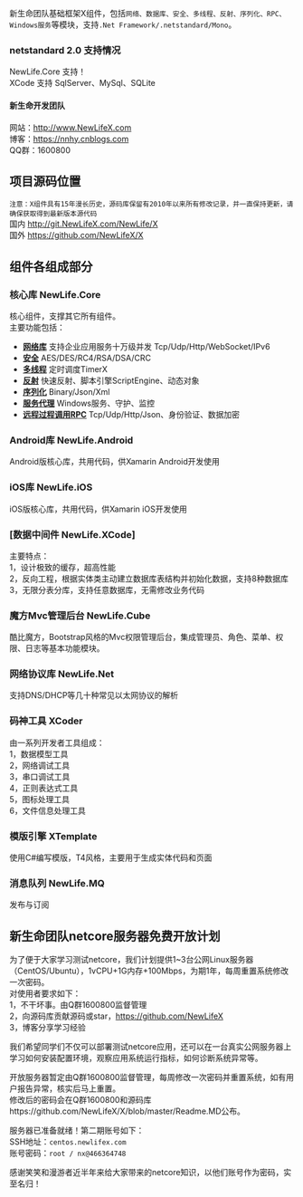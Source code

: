 新生命团队基础框架X组件，包括`网络、数据库、安全、多线程、反射、序列化、RPC、Windows服务`等模块，支持`.Net Framework/.netstandard/Mono`。

### netstandard 2.0 支持情况  
NewLife.Core 支持！  
XCode 支持 SqlServer、MySql、SQLite  

#### 新生命开发团队  
网站：http://www.NewLifeX.com  
博客：https://nnhy.cnblogs.com  
QQ群：1600800  

## 项目源码位置
`注意：X组件具有15年漫长历史，源码库保留有2010年以来所有修改记录，并一直保持更新，请确保获取得到最新版本源代码`  
国内 http://git.NewLifeX.com/NewLife/X  
国外 https://github.com/NewLifeX/X  

## 组件各组成部分
### 核心库 NewLife.Core
核心组件，支撑其它所有组件。  
主要功能包括：  
+ **[网络库]** 支持企业应用服务十万级并发 Tcp/Udp/Http/WebSocket/IPv6
+ **[安全]** AES/DES/RC4/RSA/DSA/CRC
+ **[多线程]** 定时调度TimerX
+ **[反射]** 快速反射、脚本引擎ScriptEngine、动态对象
+ **[序列化]** Binary/Json/Xml
+ **[服务代理]** Windows服务、守护、监控
+ **[远程过程调用RPC]** Tcp/Udp/Http/Json、身份验证、数据加密

[网络库]:https://github.com/NewLifeX/X/tree/master/NewLife.Core/Net "支持企业应用服务十万级并发"
[安全]:https://github.com/NewLifeX/X/tree/master/NewLife.Core/Security
[多线程]:https://github.com/NewLifeX/X/tree/master/NewLife.Core/Threading
[反射]:https://github.com/NewLifeX/X/tree/master/NewLife.Core/Reflection
[序列化]:https://github.com/NewLifeX/X/tree/master/NewLife.Core/Serialization
[服务代理]:https://github.com/NewLifeX/X/tree/master/NewLife.Core/Agent
[远程过程调用RPC]:https://github.com/NewLifeX/X/tree/master/NewLife.Core/Remoting

### Android库 NewLife.Android
Android版核心库，共用代码，供Xamarin Android开发使用

### iOS库 NewLife.iOS
iOS版核心库，共用代码，供Xamarin iOS开发使用

### [数据中间件 NewLife.XCode]
主要特点：  
1，设计极致的缓存，超高性能  
2，反向工程，根据实体类主动建立数据库表结构并初始化数据，支持8种数据库  
3，无限分表分库，支持任意数据库，无需修改业务代码  

### 魔方Mvc管理后台 NewLife.Cube
酷比魔方，Bootstrap风格的Mvc权限管理后台，集成管理员、角色、菜单、权限、日志等基本功能模块。

### 网络协议库 NewLife.Net
支持DNS/DHCP等几十种常见以太网协议的解析

### 码神工具 XCoder
由一系列开发者工具组成：  
1，数据模型工具  
2，网络调试工具  
3，串口调试工具  
4，正则表达式工具  
5，图标处理工具  
6，文件信息处理工具  

### 模版引擎 XTemplate
使用C#编写模版，T4风格，主要用于生成实体代码和页面  

### 消息队列 NewLife.MQ
发布与订阅  

## 新生命团队netcore服务器免费开放计划
为了便于大家学习测试netcore，我们计划提供1~3台公网Linux服务器（CentOS/Ubuntu），1vCPU+1G内存+100Mbps，为期1年，每周重置系统修改一次密码。  
对使用者要求如下：  
1，不干坏事。由Q群1600800监督管理  
2，向源码库贡献源码或star，https://github.com/NewLifeX  
3，博客分享学习经验  

我们希望同学们不仅可以部署测试netcore应用，还可以在一台真实公网服务器上学习如何安装配置环境，观察应用系统运行指标，如何诊断系统异常等。  

开放服务器暂定由Q群1600800监督管理，每周修改一次密码并重置系统，如有用户报告异常，核实后马上重置。  
修改后的密码会在Q群1600800和源码库https://github.com/NewLifeX/X/blob/master/Readme.MD公布。  

服务器已准备就绪！第二期账号如下：  
SSH地址：`centos.newlifex.com`  
账号密码：`root / nx@466364748`  

感谢笑笑和漫游者近半年来给大家带来的netcore知识，以他们账号作为密码，实至名归！  

